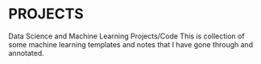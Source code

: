# PROJECTS
Data Science and Machine Learning Projects/Code
This is collection of some machine learning templates and notes that I have gone through and annotated.
